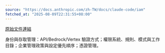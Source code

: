 ```yaml
---
source: "https://docs.anthropic.com/zh-TW/docs/claude-code/iam"
fetched_at: "2025-08-09T22:31:55+08:00"
---
```


[原始文件連結](https://docs.anthropic.com/zh-TW/docs/claude-code/iam)

身份與存取管理：API/Bedrock/Vertex 驗證方式；權限系統、規則、模式與工作目錄；企業管理政策與設定優先順序；憑證管理。
